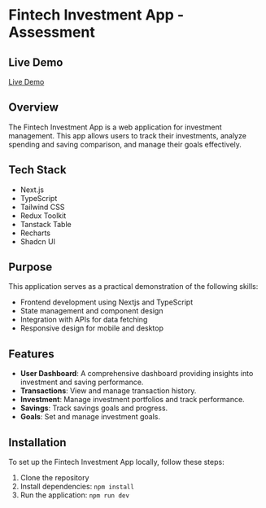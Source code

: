 # Fintech Investment App - Assessment

## Live Demo

[Live Demo](https://fintech-investment-app.vercel.app/dashboard)

## Overview

The Fintech Investment App is a web application for investment management. This app allows users to track their investments, analyze spending and saving comparison, and manage their goals effectively.

## Tech Stack

- Next.js
- TypeScript
- Tailwind CSS
- Redux Toolkit
- Tanstack Table
- Recharts
- Shadcn UI

## Purpose

This application serves as a practical demonstration of the following skills:

- Frontend development using Nextjs and TypeScript
- State management and component design
- Integration with APIs for data fetching
- Responsive design for mobile and desktop

## Features

- **User Dashboard**: A comprehensive dashboard providing insights into investment and saving performance.
- **Transactions**: View and manage transaction history.
- **Investment**: Manage investment portfolios and track performance.
- **Savings**: Track savings goals and progress.
- **Goals**: Set and manage investment goals.

## Installation

To set up the Fintech Investment App locally, follow these steps:

1. Clone the repository
2. Install dependencies: `npm install`
3. Run the application: `npm run dev`
